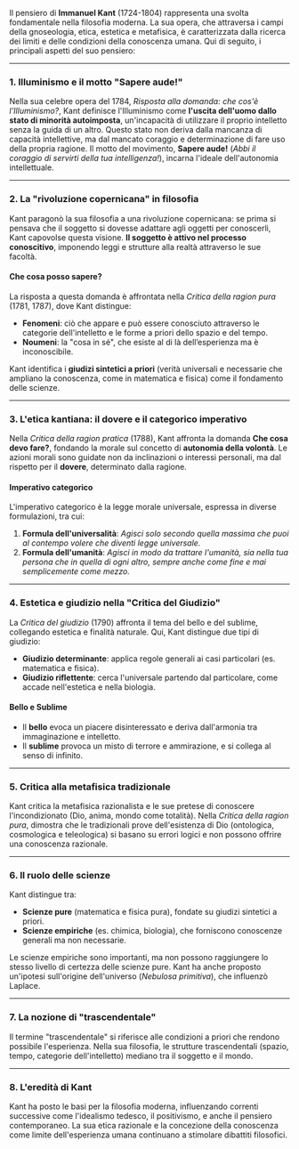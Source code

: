 Il pensiero di **Immanuel Kant** (1724-1804) rappresenta una svolta fondamentale nella filosofia moderna. La sua opera, che attraversa i campi della gnoseologia, etica, estetica e metafisica, è caratterizzata dalla ricerca dei limiti e delle condizioni della conoscenza umana. Qui di seguito, i principali aspetti del suo pensiero:

---

### **1. Illuminismo e il motto "Sapere aude!"**

Nella sua celebre opera del 1784, _Risposta alla domanda: che cos'è l'Illuminismo?_, Kant definisce l'Illuminismo come **l'uscita dell'uomo dallo stato di minorità autoimposta**, un'incapacità di utilizzare il proprio intelletto senza la guida di un altro. Questo stato non deriva dalla mancanza di capacità intellettive, ma dal mancato coraggio e determinazione di fare uso della propria ragione. Il motto del movimento, **Sapere aude!** (_Abbi il coraggio di servirti della tua intelligenza!_), incarna l'ideale dell'autonomia intellettuale.

---

### **2. La "rivoluzione copernicana" in filosofia**

Kant paragonò la sua filosofia a una rivoluzione copernicana: se prima si pensava che il soggetto si dovesse adattare agli oggetti per conoscerli, Kant capovolse questa visione. **Il soggetto è attivo nel processo conoscitivo**, imponendo leggi e strutture alla realtà attraverso le sue facoltà.

#### **Che cosa posso sapere?**

La risposta a questa domanda è affrontata nella _Critica della ragion pura_ (1781, 1787), dove Kant distingue:

- **Fenomeni**: ciò che appare e può essere conosciuto attraverso le categorie dell'intelletto e le forme a priori dello spazio e del tempo.
- **Noumeni**: la "cosa in sé", che esiste al di là dell’esperienza ma è inconoscibile.

Kant identifica i **giudizi sintetici a priori** (verità universali e necessarie che ampliano la conoscenza, come in matematica e fisica) come il fondamento delle scienze.

---

### **3. L'etica kantiana: il dovere e il categorico imperativo**

Nella _Critica della ragion pratica_ (1788), Kant affronta la domanda **Che cosa devo fare?**, fondando la morale sul concetto di **autonomia della volontà**. Le azioni morali sono guidate non da inclinazioni o interessi personali, ma dal rispetto per il **dovere**, determinato dalla ragione.

#### **Imperativo categorico**

L'imperativo categorico è la legge morale universale, espressa in diverse formulazioni, tra cui:

1. **Formula dell'universalità**: _Agisci solo secondo quella massima che puoi al contempo volere che diventi legge universale._
2. **Formula dell'umanità**: _Agisci in modo da trattare l'umanità, sia nella tua persona che in quella di ogni altro, sempre anche come fine e mai semplicemente come mezzo._

---

### **4. Estetica e giudizio nella "Critica del Giudizio"**

La _Critica del giudizio_ (1790) affronta il tema del bello e del sublime, collegando estetica e finalità naturale. Qui, Kant distingue due tipi di giudizio:

- **Giudizio determinante**: applica regole generali ai casi particolari (es. matematica e fisica).
- **Giudizio riflettente**: cerca l'universale partendo dal particolare, come accade nell'estetica e nella biologia.

#### **Bello e Sublime**

- Il **bello** evoca un piacere disinteressato e deriva dall'armonia tra immaginazione e intelletto.
- Il **sublime** provoca un misto di terrore e ammirazione, e si collega al senso di infinito.

---

### **5. Critica alla metafisica tradizionale**

Kant critica la metafisica razionalista e le sue pretese di conoscere l'incondizionato (Dio, anima, mondo come totalità). Nella _Critica della ragion pura_, dimostra che le tradizionali prove dell'esistenza di Dio (ontologica, cosmologica e teleologica) si basano su errori logici e non possono offrire una conoscenza razionale.

---

### **6. Il ruolo delle scienze**

Kant distingue tra:

- **Scienze pure** (matematica e fisica pura), fondate su giudizi sintetici a priori.
- **Scienze empiriche** (es. chimica, biologia), che forniscono conoscenze generali ma non necessarie.

Le scienze empiriche sono importanti, ma non possono raggiungere lo stesso livello di certezza delle scienze pure. Kant ha anche proposto un'ipotesi sull'origine dell'universo (_Nebulosa primitiva_), che influenzò Laplace.

---

### **7. La nozione di "trascendentale"**

Il termine "trascendentale" si riferisce alle condizioni a priori che rendono possibile l'esperienza. Nella sua filosofia, le strutture trascendentali (spazio, tempo, categorie dell'intelletto) mediano tra il soggetto e il mondo.

---

### **8. L'eredità di Kant**

Kant ha posto le basi per la filosofia moderna, influenzando correnti successive come l'idealismo tedesco, il positivismo, e anche il pensiero contemporaneo. La sua etica razionale e la concezione della conoscenza come limite dell'esperienza umana continuano a stimolare dibattiti filosofici.

